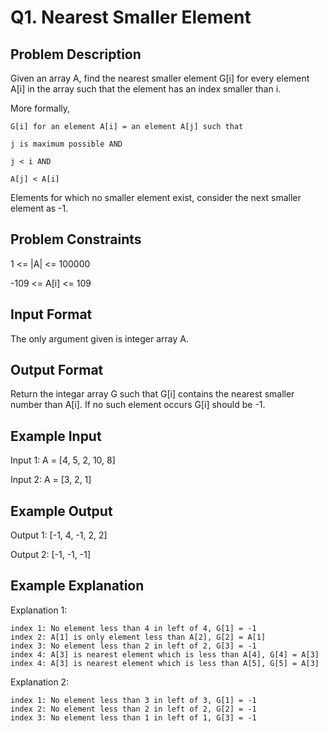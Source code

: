 # Q1. Nearest Smaller Element
## Problem Description
Given an array A, find the nearest smaller element G[i] for every element A[i] in the array such that the element has an index smaller than i.

More formally,

    G[i] for an element A[i] = an element A[j] such that

    j is maximum possible AND

    j < i AND

    A[j] < A[i]

Elements for which no smaller element exist, consider the next smaller element as -1.

## Problem Constraints
1 <= |A| <= 100000

-109 <= A[i] <= 109

## Input Format
The only argument given is integer array A.

## Output Format
Return the integar array G such that G[i] contains the nearest smaller number than A[i]. If no such element occurs G[i] should be -1.

## Example Input
Input 1:
 A = [4, 5, 2, 10, 8]

Input 2:
 A = [3, 2, 1]

## Example Output
Output 1:
 [-1, 4, -1, 2, 2]

Output 2:
 [-1, -1, -1]

## Example Explanation
Explanation 1:

    index 1: No element less than 4 in left of 4, G[1] = -1
    index 2: A[1] is only element less than A[2], G[2] = A[1]
    index 3: No element less than 2 in left of 2, G[3] = -1
    index 4: A[3] is nearest element which is less than A[4], G[4] = A[3]
    index 4: A[3] is nearest element which is less than A[5], G[5] = A[3]
Explanation 2:

    index 1: No element less than 3 in left of 3, G[1] = -1
    index 2: No element less than 2 in left of 2, G[2] = -1
    index 3: No element less than 1 in left of 1, G[3] = -1